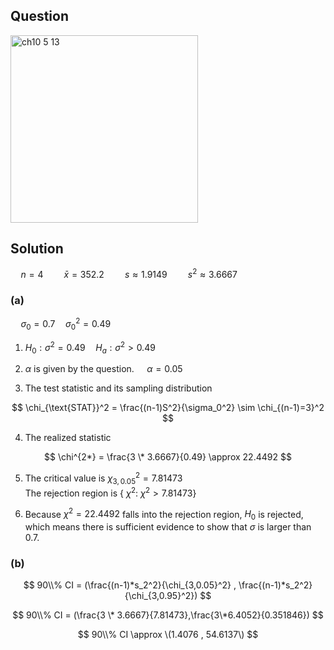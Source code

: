 ## Question
<img width="300" alt="ch10 5 13" src="https://github.com/user-attachments/assets/d4fc7349-d4c6-4bad-8dbd-1a2d94c6d606" />

## Solution

$\quad n = 4 \quad \quad \bar{x} = 352.2 \quad \quad s \approx 1.9149 \quad \quad s^2 \approx 3.6667$  

### (a)
$\quad \sigma_0 = 0.7 \quad \sigma_0^2 = 0.49$  

1. $H_0: \sigma^2 = 0.49 \quad H_a: \sigma^2 > 0.49$

2. $\alpha$ is given by the question. $\quad \alpha = 0.05$

3. The test statistic and its sampling distribution

$$
\chi_{\text{STAT}}^2 = \frac{(n-1)S^2}{\sigma_0^2} \sim \chi_{(n-1)=3}^2
$$

4. The realized statistic

$$
\chi^{2*} = \frac{3 \* 3.6667}{0.49} \approx 22.4492
$$


5. The critical value is $\chi_{3,0.05}^2 = 7.81473$   
   The rejection region is { $\chi^2$: $\chi^2>7.81473$}

6. Because $\chi^2 = 22.4492$ falls into the rejection region, $H_0$ is rejected, which means there is sufficient evidence to show that $\sigma$ is larger than 0.7.

### (b)
$$
90\\% CI = (\frac{(n-1)*s_2^2}{\chi_{3,0.05}^2} , \frac{(n-1)*s_2^2}{\chi_{3,0.95}^2})
$$

$$
90\\% CI = (\frac{3 \* 3.6667}{7.81473},\frac{3\*6.4052}{0.351846})
$$

$$
90\\% CI \approx \(1.4076 , 54.6137\)
$$






















